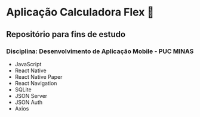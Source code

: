 # Aplicação Calculadora Flex :iphone:
## Repositório para fins de estudo

### Disciplina: Desenvolvimento de Aplicação Mobile - PUC MINAS

* JavaScript
* React Native 
* React Native Paper
* React Navigation
* SQLite
* JSON Server
* JSON Auth
* Axios
